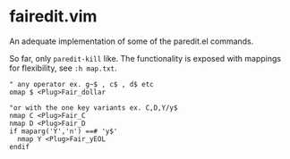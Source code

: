 # fairedit.vim

An adequate implementation of some of the paredit.el commands.

So far, only `paredit-kill` like. The functionality is exposed with mappings for flexibility, see `:h map.txt`.


```vim
" any operator ex. g~$ , c$ , d$ etc
omap $ <Plug>Fair_dollar

"or with the one key variants ex. C,D,Y/y$
nmap C <Plug>Fair_C
nmap D <Plug>Fair_D
if maparg('Y','n') ==# 'y$'
  nmap Y <Plug>Fair_yEOL
endif
```
